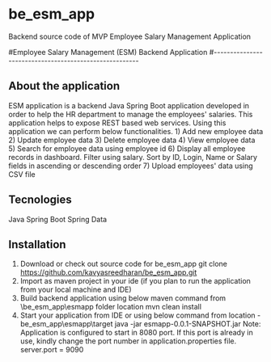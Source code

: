 # be_esm_app
Backend source code of MVP Employee Salary Management Application

#Employee Salary Management (ESM) Backend Application
#-------------------------------------------------------

## About the application
ESM application is a backend Java Spring Boot application developed in order to help the HR department to manage the employees' salaries. This application helps to expose REST based web services. Using this application we can perform below functionalities.
	1) Add new employee data
	2) Update employee data
	3) Delete employee data
	4) View employee data
	5) Search for employee data using employee id
	6) Display all employee records in dashboard. Filter using salary. Sort by ID, Login, Name or Salary fields in ascending or descending order
	7) Upload employees' data using CSV file

## Tecnologies
Java
Spring Boot
Spring Data

## Installation
1) Download or check out source code for be_esm_app
	git clone https://github.com/kavyasreedharan/be_esm_app.git
2) Import as maven project in your ide (if you plan to run the application from your local machine and IDE)
3) Build backend application using below maven command from \be_esm_app\esmapp folder location
	mvn clean install
4) Start your application from IDE or using below command from location - be_esm_app\esmapp\target
	java -jar esmapp-0.0.1-SNAPSHOT.jar
   Note: Application is configured to start in 8080 port. If this port is already in use, kindly change the port number in application.properties file.
	server.port = 9090
	
	




